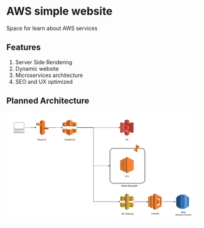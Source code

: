 # AWS simple website

Space for learn about AWS services

## Features

1) Server Side Rendering
2) Dynamic website
3) Microservices architecture
4) SEO and UX optimized

## Planned Architecture

![architecture](./docs/architecture.png)
